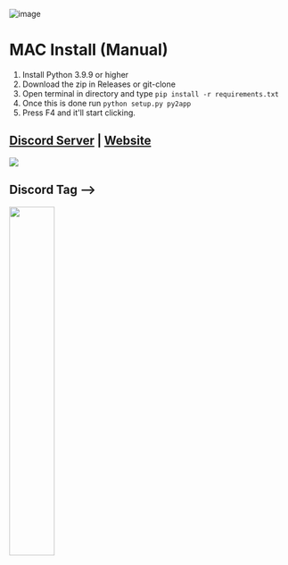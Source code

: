 
![image](https://user-images.githubusercontent.com/106391253/231895555-c58cdfff-c888-485c-9ff0-659ca03c7478.png)


# MAC Install (Manual)
1. Install Python 3.9.9 or higher
2. Download the zip in Releases or git-clone
4. Open terminal in directory and type ```pip install -r requirements.txt```
6. Once this is done run ```python setup.py py2app```
7. Press F4 and it'll start clicking.


## [Discord Server](https://discord.gg/AUevumCwXj) | [Website](https://egg883.xyz)
<a href="https://discord.gg/AUevumCwXj"><img src="https://discord.com/api/guilds/1048219013173493850/widget.png?style=banner2"></a>
 
<h2><strong> Discord Tag -->  </strong></h2>
<p align="left">
    <img width="40%" src="https://lanyard-profile-readme.vercel.app/api/184841558661529600" />
</p>
